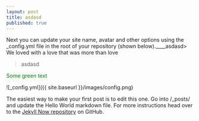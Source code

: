 ```yaml
---
layout: post
title: asdasd
published: true
---
```


Next you can update your site name, avatar and other options using the _config.yml file in the root of your repository (shown below).____asdasd> We loved with a love that was more than love
> asdasd


<span style="color: green"> Some green text </span>

![_config.yml]({{ site.baseurl }}/images/config.png)

The easiest way to make your first post is to edit this one. Go into /_posts/ and update the Hello World markdown file. For more instructions head over to the [Jekyll Now repository](https://github.com/barryclark/jekyll-now) on GitHub.
